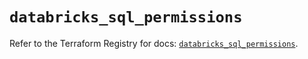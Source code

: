 # `databricks_sql_permissions`

Refer to the Terraform Registry for docs: [`databricks_sql_permissions`](https://registry.terraform.io/providers/databricks/databricks/1.90.0/docs/resources/sql_permissions).
